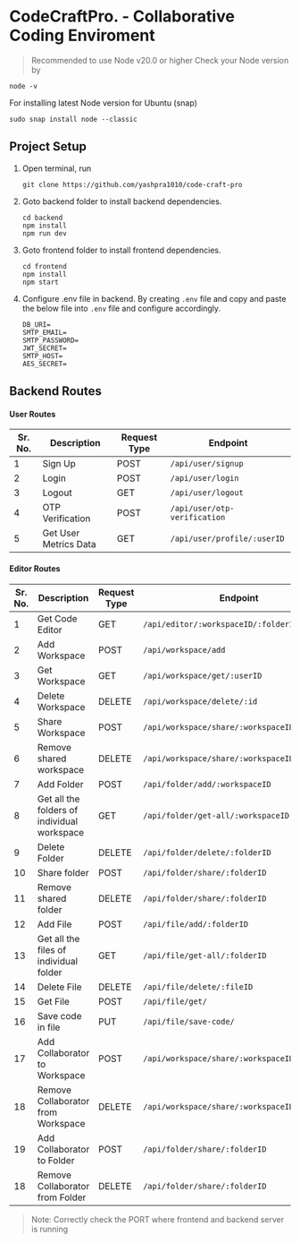 # CodeCraftPro. - Collaborative Coding Enviroment
> Recommended to use Node v20.0 or higher
Check your Node version by
```
node -v
```
For installing latest Node version for Ubuntu (snap)
```
sudo snap install node --classic
```

## Project Setup
1. Open terminal, run
	```
	git clone https://github.com/yashpra1010/code-craft-pro
	```
2. Goto backend folder to install backend dependencies.
	```
	cd backend
	npm install
	npm run dev
	```
3. Goto frontend folder to install frontend dependencies.
	```
	cd frontend
	npm install
	npm start
	```
4. Configure .env file in backend. By creating `.env` file
and copy and paste the below file into `.env` file and configure accordingly.
	```
	DB_URI=
	SMTP_EMAIL=
	SMTP_PASSWORD=
	JWT_SECRET=
	SMTP_HOST=
	AES_SECRET=
	```
## Backend Routes
#### User Routes

| Sr. No.|Description| Request Type  | Endpoint  |
|---|---|---|---|
|1|Sign Up| POST  | `/api/user/signup`  |
|2|Login| POST  |  `/api/user/login` |
|3|Logout|  GET |  `/api/user/logout` |
|4|OTP Verification|POST|`/api/user/otp-verification`|
5|Get User Metrics Data|GET|`/api/user/profile/:userID`|

#### Editor Routes

| Sr. No.|Description| Request Type  | Endpoint  |
|---|---|---|---|
|1|Get Code Editor| GET  | `/api/editor/:workspaceID/:folderID/:fileID`  |
|2|Add Workspace| POST  |  `/api/workspace/add` |
|3|Get Workspace|  GET |  `/api/workspace/get/:userID` |
|4|Delete Workspace|DELETE|`/api/workspace/delete/:id`|
|5|Share Workspace|POST|`/api/workspace/share/:workspaceID`|
|6|Remove shared workspace|DELETE|`/api/workspace/share/:workspaceID`|
|7|Add Folder|POST|`/api/folder/add/:workspaceID`|
|8|Get all the folders of individual workspace|GET|`/api/folder/get-all/:workspaceID`|
|9|Delete Folder|DELETE|`/api/folder/delete/:folderID`|
|10|Share folder|POST|`/api/folder/share/:folderID`|
|11|Remove shared folder|DELETE|`/api/folder/share/:folderID`|
|12|Add File|POST|`/api/file/add/:folderID`|
|13|Get all the files of individual folder|GET|`/api/file/get-all/:folderID`|
|14|Delete File|DELETE|`/api/file/delete/:fileID`|
|15|Get File|POST|`/api/file/get/`|
|16|Save code in file|PUT|`/api/file/save-code/`|
|17|Add Collaborator to Workspace|POST|`/api/workspace/share/:workspaceID`|
|18|Remove Collaborator from Workspace|DELETE|`/api/workspace/share/:workspaceID`|
|19|Add Collaborator to Folder|POST|`/api/folder/share/:folderID`|
|18|Remove Collaborator from Folder|DELETE|`/api/folder/share/:folderID`|

> Note: Correctly check the PORT where frontend and backend server is running